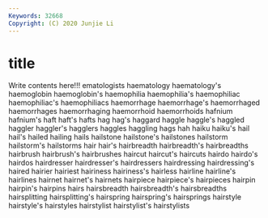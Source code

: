 ```yaml
---
Keywords: 32668
Copyright: (C) 2020 Junjie Li
---
```


# title

Write contents here!!!
ematologists 
haematology
haematology's 
haemoglobin 
haemoglobin's 
haemophilia 
haemophilia's 
haemophiliac 
haemophiliac's 
haemophiliacs 
haemorrhage 
haemorrhage's
haemorrhaged 
haemorrhages 
haemorrhaging 
haemorrhoid 
haemorrhoids 
hafnium 
hafnium's 
haft 
haft's 
hafts
hag 
hag's 
haggard 
haggle 
haggle's 
haggled 
haggler 
haggler's 
hagglers 
haggles
haggling 
hags 
hah 
haiku 
haiku's 
hail 
hail's 
hailed 
hailing 
hails
hailstone 
hailstone's 
hailstones 
hailstorm 
hailstorm's 
hailstorms 
hair 
hair's 
hairbreadth 
hairbreadth's
hairbreadths 
hairbrush 
hairbrush's 
hairbrushes 
haircut 
haircut's 
haircuts 
hairdo 
hairdo's 
hairdos
hairdresser 
hairdresser's 
hairdressers 
hairdressing 
hairdressing's 
haired 
hairier 
hairiest 
hairiness 
hairiness's
hairless 
hairline 
hairline's 
hairlines 
hairnet 
hairnet's 
hairnets 
hairpiece 
hairpiece's 
hairpieces
hairpin 
hairpin's 
hairpins 
hairs 
hairsbreadth 
hairsbreadth's 
hairsbreadths 
hairsplitting 
hairsplitting's 
hairspring
hairspring's 
hairsprings 
hairstyle 
hairstyle's 
hairstyles 
hairstylist 
hairstylist's 
hairstylists 
